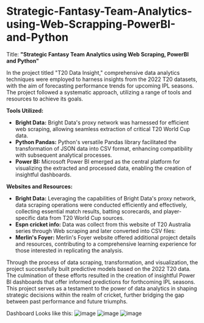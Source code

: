 # Strategic-Fantasy-Team-Analytics-using-Web-Scrapping-PowerBI-and-Python




Title: **"Strategic Fantasy Team Analytics using Web Scraping, PowerBI and Python"**

In the project titled "T20 Data Insight," comprehensive data analytics techniques were employed to harness insights from the 2022 T20 datasets, with the aim of forecasting performance trends for upcoming IPL seasons. The project followed a systematic approach, utilizing a range of tools and resources to achieve its goals.

**Tools Utilized:**
- **Bright Data:** Bright Data's proxy network was harnessed for efficient web scraping, allowing seamless extraction of critical T20 World Cup data.
- **Python Pandas:** Python's versatile Pandas library facilitated the transformation of JSON data into CSV format, enhancing compatibility with subsequent analytical processes.
- **Power BI:** Microsoft Power BI emerged as the central platform for visualizing the extracted and processed data, enabling the creation of insightful dashboards.

**Websites and Resources:**
- **Bright Data:** Leveraging the capabilities of Bright Data's proxy network, data scraping operations were conducted efficiently and effectively, collecting essential match results, batting scorecards, and player-specific data from T20 World Cup sources.
- **Espn cricket info:** Data was collect from this website of T20 Australia series through Web scraping and later converted into CSV files: 
- **Merlin's Foyer:** Merlin's Foyer website offered additional project details and resources, contributing to a comprehensive learning experience for those interested in replicating the analysis.

Through the process of data scraping, transformation, and visualization, the project successfully built predictive models based on the 2022 T20 data. The culmination of these efforts resulted in the creation of insightful Power BI dashboards that offer informed predictions for forthcoming IPL seasons. This project serves as a testament to the power of data analytics in shaping strategic decisions within the realm of cricket, further bridging the gap between past performance and future triumphs.


Dashboard Looks like this:
![image](https://github.com/iriturj13/Strategic-Fantasy-Team-Analytics-using-Web-Scrapping-PowerBI-and-Python/assets/79366792/c74a6250-76b6-42dc-a03c-a446e4113b5e)
![image](https://github.com/iriturj13/Strategic-Fantasy-Team-Analytics-using-Web-Scrapping-PowerBI-and-Python/assets/79366792/c24fe155-eb52-4157-9bcc-c09c13d6adb1)
![image](https://github.com/iriturj13/Strategic-Fantasy-Team-Analytics-using-Web-Scrapping-PowerBI-and-Python/assets/79366792/e25cb25a-6860-4ce3-bf21-727968fbd842)


